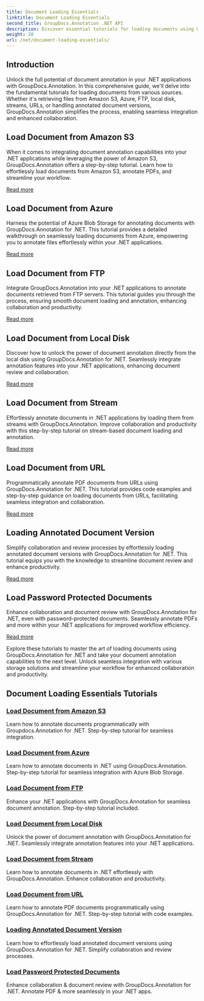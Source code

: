 ```yaml
---
title: Document Loading Essentials
linktitle: Document Loading Essentials
second_title: GroupDocs.Annotation .NET API
description: Discover essential tutorials for loading documents using GroupDocs.Annotation .NET. Seamlessly integrate with Amazon S3, Azure, FTP, local disk, streams, & more.
weight: 20
url: /net/document-loading-essentials/
---
```

## Introduction

Unlock the full potential of document annotation in your .NET applications with GroupDocs.Annotation. In this comprehensive guide, we'll delve into the fundamental tutorials for loading documents from various sources. Whether it's retrieving files from Amazon S3, Azure, FTP, local disk, streams, URLs, or handling annotated document versions, GroupDocs.Annotation simplifies the process, enabling seamless integration and enhanced collaboration.

## Load Document from Amazon S3
When it comes to integrating document annotation capabilities into your .NET applications while leveraging the power of Amazon S3, GroupDocs.Annotation offers a step-by-step tutorial. Learn how to effortlessly load documents from Amazon S3, annotate PDFs, and streamline your workflow.

[Read more](./load-document-from-amazon-s3/)

## Load Document from Azure
Harness the potential of Azure Blob Storage for annotating documents with GroupDocs.Annotation for .NET. This tutorial provides a detailed walkthrough on seamlessly loading documents from Azure, empowering you to annotate files effortlessly within your .NET applications.

[Read more](./load-document-from-azure/)

## Load Document from FTP
Integrate GroupDocs.Annotation into your .NET applications to annotate documents retrieved from FTP servers. This tutorial guides you through the process, ensuring smooth document loading and annotation, enhancing collaboration and productivity.

[Read more](./load-document-from-ftp/)

## Load Document from Local Disk
Discover how to unlock the power of document annotation directly from the local disk using GroupDocs.Annotation for .NET. Seamlessly integrate annotation features into your .NET applications, enhancing document review and collaboration.

[Read more](./load-document-from-local-disk/)

## Load Document from Stream
Effortlessly annotate documents in .NET applications by loading them from streams with GroupDocs.Annotation. Improve collaboration and productivity with this step-by-step tutorial on stream-based document loading and annotation.

[Read more](./load-document-from-stream/)

## Load Document from URL
Programmatically annotate PDF documents from URLs using GroupDocs.Annotation for .NET. This tutorial provides code examples and step-by-step guidance on loading documents from URLs, facilitating seamless integration and collaboration.

[Read more](./load-document-from-url/)

## Loading Annotated Document Version
Simplify collaboration and review processes by effortlessly loading annotated document versions with GroupDocs.Annotation for .NET. This tutorial equips you with the knowledge to streamline document review and enhance productivity.

[Read more](./loading-annotated-document-version/)

## Load Password Protected Documents
Enhance collaboration and document review with GroupDocs.Annotation for .NET, even with password-protected documents. Seamlessly annotate PDFs and more within your .NET applications for improved workflow efficiency.

[Read more](./load-password-protected-documents/)

Explore these tutorials to master the art of loading documents using GroupDocs.Annotation for .NET and take your document annotation capabilities to the next level. Unlock seamless integration with various storage solutions and streamline your workflow for enhanced collaboration and productivity.
## Document Loading Essentials Tutorials
### [Load Document from Amazon S3](./load-document-from-amazon-s3/)
Learn how to annotate documents programmatically with Groupdocs.Annotation for .NET. Step-by-step tutorial for seamless integration.
### [Load Document from Azure](./load-document-from-azure/)
Learn how to annotate documents in .NET using GroupDocs.Annotation. Step-by-step tutorial for seamless integration with Azure Blob Storage.
### [Load Document from FTP](./load-document-from-ftp/)
Enhance your .NET applications with GroupDocs.Annotation for seamless document annotation. Step-by-step tutorial included.
### [Load Document from Local Disk](./load-document-from-local-disk/)
Unlock the power of document annotation with GroupDocs.Annotation for .NET. Seamlessly integrate annotation features into your .NET applications.
### [Load Document from Stream](./load-document-from-stream/)
Learn how to annotate documents in .NET effortlessly with GroupDocs.Annotation. Enhance collaboration and productivity.
### [Load Document from URL](./load-document-from-url/)
Learn how to annotate PDF documents programmatically using GroupDocs.Annotation for .NET. Step-by-step tutorial with code examples.
### [Loading Annotated Document Version](./loading-annotated-document-version/)
Learn how to effortlessly load annotated document versions using GroupDocs.Annotation for .NET. Simplify collaboration and review processes.
### [Load Password Protected Documents](./load-password-protected-documents/)
Enhance collaboration & document review with GroupDocs.Annotation for .NET. Annotate PDF & more seamlessly in your .NET apps.